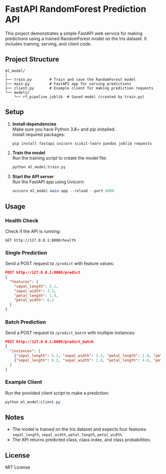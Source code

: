 # FastAPI RandomForest Prediction API

This project demonstrates a simple FastAPI web service for making predictions using a trained RandomForest model on the Iris dataset. It includes training, serving, and client code.

## Project Structure

```
ml_model/
│
├── train.py        # Train and save the RandomForest model
├── main.py         # FastAPI app for serving predictions
├── client.py       # Example client for making prediction requests
└── models/
    └── rf_pipeline.joblib  # Saved model (created by train.py)
```

## Setup

1. **Install dependencies**  
   Make sure you have Python 3.8+ and pip installed.  
   Install required packages:
   ```powershell
   pip install fastapi uvicorn scikit-learn pandas joblib requests
   ```

2. **Train the model**  
   Run the training script to create the model file:
   ```powershell
   python ml_model/train.py
   ```

3. **Start the API server**  
   Run the FastAPI app using Uvicorn:
   ```powershell
   uvicorn ml_model.main:app --reload --port 8000
   ```

## Usage

### Health Check

Check if the API is running:
```
GET http://127.0.0.1:8000/health
```

### Single Prediction

Send a POST request to `/predict` with feature values:
```json
POST http://127.0.0.1:8000/predict
{
  "features": {
    "sepal_length": 5.1,
    "sepal_width": 3.5,
    "petal_length": 1.4,
    "petal_width": 0.2
  }
}
```

### Batch Prediction

Send a POST request to `/predict_batch` with multiple instances:
```json
POST http://127.0.0.1:8000/predict_batch
{
  "instances": [
    {"sepal_length": 5.1, "sepal_width": 3.5, "petal_length": 1.4, "petal_width": 0.2},
    {"sepal_length": 6.2, "sepal_width": 2.8, "petal_length": 4.8, "petal_width": 1.8}
  ]
}
```

### Example Client

Run the provided client script to make a prediction:
```powershell
python ml_model/client.py
```

## Notes

- The model is trained on the Iris dataset and expects four features: `sepal_length`, `sepal_width`, `petal_length`, `petal_width`.
- The API returns predicted class, class index, and class probabilities.

## License

MIT License
